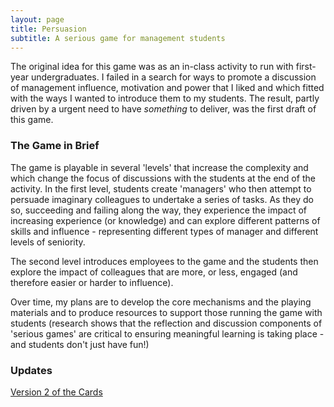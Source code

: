 ```yaml
---
layout: page
title: Persuasion
subtitle: A serious game for management students
---
```


The original idea for this game was as an in-class activity to run with first-year undergraduates. I failed in a search for ways to promote a discussion of management influence, motivation and power that I liked and which fitted with the ways I wanted to introduce them to my students. The result, partly driven by a urgent need to have *something* to deliver, was the first draft of this game.

### The Game in Brief

The game is playable in several 'levels' that increase the complexity and which change the focus of discussions with the students at the end of the activity. In the first level, students create 'managers' who then attempt to persuade imaginary colleagues to undertake a series of tasks. As they do so, succeeding and failing along the way, they experience the impact of increasing experience (or knowledge) and can explore different patterns of skills and influence - representing different types of manager and different levels of seniority.

The second level introduces employees to the game and the students then explore the impact of colleagues that are more, or less, engaged (and therefore easier or harder to influence).

Over time, my plans are to develop the core mechanisms and the playing materials and to produce resources to support those running the game with students (research shows that the reflection and discussion components of 'serious games' are critical to ensuring meaningful learning is taking place - and students don't just have fun!)

### Updates

[Version 2 of the Cards](https://willt486.github.io/2019/02/06/card-development/)

